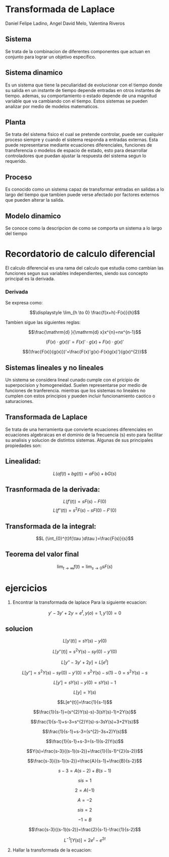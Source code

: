 # Transformada de Laplace
Daniel Felipe Ladino, Angel David Melo, Valentina Riveros
## Sistema
Se trata de la combinacion de diferentes componentes que actuan en conjunto para lograr un objetivo especifico.
## Sistema dinamico
Es un sistema que tiene la peculiaridad de evolucionar con el tiempo donde su salida en un instante de tiempo depende entradas en otros instantes de tiempo. ademas, su comportamiento o estado depende de una magnitud variable que va cambiando con el tiempo. Estos sistemas se pueden analizar por medio de modelos matematicos.
## Planta
Se trata del sistema fisico el cual se pretende controlar, puede ser cualquier proceso siempre y cuando el sistema responda a entradas externas. Esta puede representarse mediante ecuaciones diferenciales, funciones de transferencia o modelos de espacio de estado, esto para desarrollar controladores que puedan ajustar la respuesta del sistema segun lo requerido.
## Proceso
Es conocido como un sistema capaz de transformar entradas en salidas a lo largo del tiempo que tambien puede verse afectado por factores externos que pueden alterar la salida.
## Modelo dinamico
Se conoce como la descripcion de como se comporta un sistema a lo largo del tiempo
# Recordatorio de calculo diferencial
El calculo diferencial es una rama del calculo que estudia como cambian las funciones segun sus variables independientes, siendo sus concepto principal es la derivada.
### Derivada
Se expresa como:

$$\displaystyle \lim_{h \to 0} \frac{f(x+h)-F(x)}{h}$$


Tambien sigue las siguientes reglas:


$$\frac{\mathrm{d} }{\mathrm{d} x}x^{n}=nx^{n-1}$$


$$(F(x)\cdot g(x))'=F(x)'\cdot g(x)+F(x)\cdot g(x)'$$


$$(\frac{F(x)}{g(x)})'=\frac{F(x)'g(x)-F(x)g(x)'}{g(x)^{2}}$$


## Sistemas lineales y no lineales
Un sistema se considera lineal cunado cumple con el pricipio de superpocision y homogeneidad. Suelen representarse por medio de funciones de tranferencia.
mientras que los sistemas no lineales no cumplen con estos principios y pueden incluir funcionamiento caotico o saturaciones.
## Transformada de Laplace
Se trata de una herramienta que convierte ecuaciones diferenciales en ecuaciones algebraicas en el dominio de la frecuencia (s) esto para facilitar su analisis y solucion de distintos sistemas.
Algunas de sus principales propiedades son:
## Linealidad:
$$L (af(t)+bg(t))=aF(s)+bG(s)$$
## Trasnformada de la derivada:
$$L (f'(t))=sF(s)-F(0)$$
$$L (f''(t))=s^{2}F(s)-sF(0)-F'(0)$$
## Transformada de la integral:
$$L (\int_{0}^{t}f(\tau )d\tau )=\frac{F(s)}{s}$$
## Teorema del valor final
$$\displaystyle \lim_{t \to \infty }f(t)=\displaystyle \lim_{s \to 0}sF(s)$$

# ejercicios

1. Encontrar la transformada de laplace Para la siguiente ecuacion:

$$y'-3y'+2y=e^{t}, y(o)=1, y'(0)=0$$

## solucion

$$L[y'(t)]=sY(s)-y(0)$$

$$L[y''(t)]=s^{2}Y(s)-sy(0)-y'(0)$$

$$L[y''-3y'+2y]=L[e^{t}]$$

$$L[y'']=s^{2}Y(s)-sy(0)-y'(0)=s^{2}Y(s)-s(1)-0=s^{2}Y(s)-s$$

$$L[y']=sY(s)-y(0)=sY(s)-1$$

$$L[y]=Y(s)$$

$$L[e^{t}]=\frac{1}{s-1}$$

$$\frac{1}{s-1}=(s^{2}Y(s)-s)-3(sY(s)-1)+2Y(s)$$

$$\frac{1}{s-1}+s-3=s^{2}Y(s)-s-3sY(s)+3+2Y(s)$$

$$\frac{1}{s-1}+s-3=(s^{2}-3s+2)Y(s)$$

$$\frac{1}{s-1}+s-3=(s-1)(s-2)Y(s)$$

$$Y(s)=\frac{s-3}{(s-1)(s-2)}+\frac{1}{(s-1)^{2}(s-2)}$$

$$\frac{s-3}{(s-1)(s-2)}=\frac{A}{s-1}+\frac{B}{s-2}$$

$$s-3=A(s-2)+B(s-1)$$

$$si s=1$$

$$2=A(-1)$$

$$A=-2$$

$$si s=2$$

$$-1=B$$

$$\frac{s-3}{(s-1)(s-2)}=\frac{2}{s-1}-\frac{1}{s-2}$$

$$L^{-1}[Y(s)]=2e^{t}-e^{2t}$$

2. Hallar la transformada de la ecuacion:

